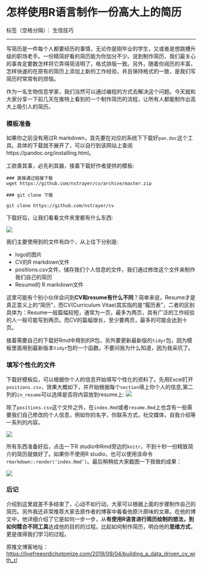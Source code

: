 # 怎样使用R语言制作一份高大上的简历

标签（空格分隔）： 生信技巧

---

写简历是一件每个人都要经历的事情，无论你是刚毕业的学生，又或者是想跳槽升级的职场老手。一份精简好看的简历能为你加分不少。说到制作简历，我们最关心的事肯定要数怎样将它弄得简洁明了，格式排版一致。另外，随着你阅历的丰富，怎样快速的在原有的简历上添加上新的工作经验，并且保持格式的一致，是我们写简历时常常有的烦恼。

作为一名生物信息学家，我们当然可以通过编程的方式去解决这个问题。今天就和大家分享一下前几天在推特上看到的一个制作简历的流程，让所有人都能制作出高大上吸引人的简历。


### 模板准备

如果你之前没有用过R markdown，首先要在对应的系统下下载好`pan.doc`这个工具。具体的下载就不展开了，可以自行到该网站上查阅https://pandoc.org/installing.html。

工欲善其事，必先利其器，接着下载好作者提供的模板:

```
### 直接通过链接下载
wget https://github.com/nstrayer/cv/archive/master.zip

### git clone 下载

git clone https://github.com/nstrayer/cv
```

下载好后，让我们看看文件夹里都有什么东西:

![][1]

我们主要使用到的文件有四个，从上往下分别是:

 - logo的图片
 - CV的R markdown文件
 - positions.csv文件，储存我们个人信息的文件，我们通过修改这个文件来制作我们自己的简历
 - Resume的 R markdown文件

这里可能有个别小伙伴会问到**CV和resume有什么不同**？简单来说，Resume才是真正意义上的“简历”，而CV(Curriculum Vitae)其实指的是“履历表”，二者的区别具体为：Resume一般篇幅较短，通常为一页，最多为两页，具有广泛的工作经验的人一般可能写到两页。而CV的篇幅很长，至少要两页，最多的可能会达到十页。

接着需要自己的下载好Rmd中用到的R包，另外要更新最新版的`tidyr`包，因为模板里面用到最新版本`tidyr`包的一个函数。不要问我为什么知道，因为我采坑了。

### 填写个性化的文件

下载好模板后，可以根据你个人的信息开始填写个性化的资料了。先用Excel打开`positions.csv`，效果大概如下，并开始根据每个`section`填上你个人的信息,第二列的`in_resume`可以选择是否将内容放到resume上:
![][2]
 
除了`positions.csv`这个文件之外，在`index.Rmd`或者`resume.Rmd`上也含有一些需要我们自己修改的个人信息，例如你的名字，你联系方式，社交媒体，自我介绍等一系列的内容。
 
 ![][3]
 
所有东西准备好后，点击一下R studio中Rmd旁边的`knitr`，不到十秒一份精致简介的简历就做好了。如果你不使用R studio，也可以使用该命令`rmarkdown::render(‘index.Rmd’)`。最后稍稍给大家截图一下我做的成果：

![][4]

### 后记

介绍到这里就差不多结束了，心动不如行动，大家可以根据上面的步骤制作自己的简历。另外我还非常推荐大家去原作者的博客中看看他原汁原味的文章。在他的博文中，他详细介绍了它是如何一步一步，从**有使用R语言进行简历绘制的想法，到如何糅合不同工具**达成他的目的的过程。比起如何制作简历，明白他的**思维方式**，更是值得我们学习的过程。

原推文博客地址：
https://livefreeordichotomize.com/2019/09/04/building_a_data_driven_cv_with_r/


 


  [1]: http://static.zybuluo.com/lakesea/fosoxrubgws4mrcbzquw9ac5/layout_of_files.png
  [2]: http://static.zybuluo.com/lakesea/o8tjbmr6q9asae01mlfbnxp3/Screen%20Shot%202019-10-16%20at%209.33.04%20am.png
  [3]: http://static.zybuluo.com/lakesea/gzmmgv86zmumlzn1xmesebeu/code_to_change.png
  [4]: http://static.zybuluo.com/lakesea/oif9981rinvagoclwb2ujbod/%E6%89%B9%E6%B3%A8%202019-10-16%20121819.png